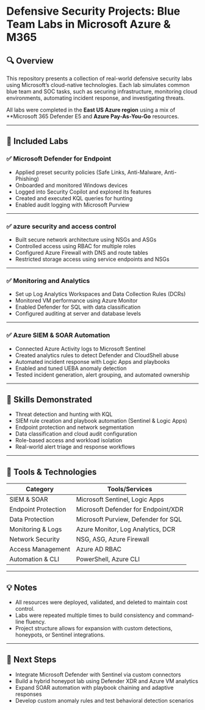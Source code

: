 # Defensive Security Projects: Blue Team Labs in Microsoft Azure & M365

## 🔍 Overview

This repository presents a collection of real-world defensive security labs using Microsoft’s cloud-native technologies. Each lab simulates common blue team and SOC tasks, such as securing infrastructure, monitoring cloud environments, automating incident response, and investigating threats.

All labs were completed in the **East US Azure region** using a mix of **Microsoft 365 Defender E5 and **Azure Pay-As-You-Go** resources.

---

## 📁 Included Labs

### ✅ Microsoft Defender for Endpoint
- Applied preset security policies (Safe Links, Anti-Malware, Anti-Phishing)
- Onboarded and monitored Windows devices
- Logged into Security Copilot and explored its features
- Created and executed KQL queries for hunting
- Enabled audit logging with Microsoft Purview

---

### ✅ azure security and access control
- Built secure network architecture using NSGs and ASGs
- Controlled access using RBAC for multiple roles
- Configured Azure Firewall with DNS and route tables
- Restricted storage access using service endpoints and NSGs

---

### ✅ Monitoring and Analytics
- Set up Log Analytics Workspaces and Data Collection Rules (DCRs)
- Monitored VM performance using Azure Monitor
- Enabled Defender for SQL with data classification
- Configured auditing at server and database levels

---

### ✅ Azure SIEM & SOAR Automation
- Connected Azure Activity logs to Microsoft Sentinel
- Created analytics rules to detect Defender and CloudShell abuse
- Automated incident response with Logic Apps and playbooks
- Enabled and tuned UEBA anomaly detection
- Tested incident generation, alert grouping, and automated ownership

---

## 🧠 Skills Demonstrated

- Threat detection and hunting with KQL
- SIEM rule creation and playbook automation (Sentinel & Logic Apps)
- Endpoint protection and network segmentation
- Data classification and cloud audit configuration
- Role-based access and workload isolation
- Real-world alert triage and response workflows

---

## 🔧 Tools & Technologies

| Category              | Tools/Services |
|-----------------------|----------------|
| SIEM & SOAR           | Microsoft Sentinel, Logic Apps |
| Endpoint Protection   | Microsoft Defender for Endpoint/XDR |
| Data Protection       | Microsoft Purview, Defender for SQL |
| Monitoring & Logs     | Azure Monitor, Log Analytics, DCR |
| Network Security      | NSG, ASG, Azure Firewall |
| Access Management     | Azure AD RBAC |
| Automation & CLI      | PowerShell, Azure CLI |

---

## 💡 Notes

- All resources were deployed, validated, and deleted to maintain cost control.
- Labs were repeated multiple times to build consistency and command-line fluency.
- Project structure allows for expansion with custom detections, honeypots, or Sentinel integrations.

---

## 🚀 Next Steps

- Integrate Microsoft Defender with Sentinel via custom connectors
- Build a hybrid honeypot lab using Defender XDR and Azure VM analytics
- Expand SOAR automation with playbook chaining and adaptive responses
- Develop custom anomaly rules and test behavioral detection scenarios
